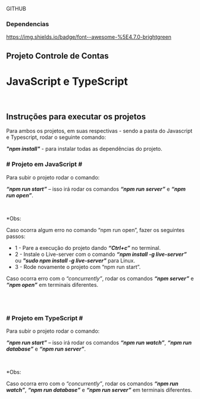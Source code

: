 GITHUB
<h3>Dependencias</h3>

https://img.shields.io/badge/font--awesome-%5E4.7.0-brightgreen



<h2 aling="center">Projeto Controle de Contas</h2>
<h1 aling="center">JavaScript e TypeScript</h1>


<br>

<h2>Instruções para executar os projetos</h2>


<p>Para ambos os projetos, em suas respectivas - sendo a pasta do Javascript e Typescript, rodar o seguinte comando:</p>
<p><b><i>"npm install"</i></b> - para instalar todas as dependências do projeto.</p>

<h3># Projeto em JavaScript #</h3>
<p>Para subir o projeto rodar o comando:</p>
<p><b><i>“npm run start”</b></i> – isso irá rodar os comandos <b><i>“npm run server”</b></i> e <b><i>“npm run open”</b></i>. </p>
<br>
<p>*Obs:</p>
<p>Caso ocorra algum erro no comando “npm run open”, fazer os seguintes passos:</p>
<ul>
  <li>1 - Pare a execução do projeto dando <b><i>“Ctrl+c”</i></b> no terminal.</li>
  <li>2 - Instale o Live-server com o comando <b><i>“npm install -g live-server”</i></b> ou <b><i>"sudo npm install -g live-server"</i></b> para Linux.</li>
  <li>3 - Rode novamente o projeto com “npm run start”.</li>
</ul>

<p>Caso ocorra erro com o <i>“concurrently”</i>, rodar os comandos <b><i>“npm server”</i></b> e <b><i>“npm open”</i></b> em terminais diferentes.</p>
<br>
<br>
<h3># Projeto em TypeScript #</h3>
<p>Para subir o projeto rodar o comando:</p>
<p><b><i>“npm run start”</i></b> – isso irá rodar os comandos <b><i>“npm run watch”</i></b>, <b><i>“npm run database”</i></b> e <b><i>“npm run server”</i></b>.</p> 
<br>
<p>*Obs:</p>
<p>Caso ocorra erro com o <i>“concurrently”</i>, rodar os comandos <b><i>“npm run watch”</i></b>, <b><i>“npm run database”</i></b> e <b><i>“npm run server”</i></b> em terminais diferentes.</p>



